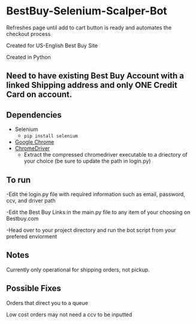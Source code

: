 # BestBuy-Selenium-Scalper-Bot

Refreshes page until add to cart button is ready and automates the checkout process

Created for US-English Best Buy Site

Created in Python

## Need to have existing Best Buy Account with a linked Shipping address and only ONE Credit Card on account.



## Dependencies
- Selenium
	- `pip install selenium`
- [Google Chrome](https://www.google.com/chrome/)
- [ChromeDriver](https://chromedriver.chromium.org/downloads)
	- Extract the compressed chromedriver executable to a driectory of your choice (be sure to update the path in login.py)

## To run
-Edit the login.py file with required information such as email, password, ccv, and driver path

-Edit the Best Buy Links in the main.py file to any item of your choosing on Bestbuy.com

-Head over to your project directory and run the bot script from your prefered enviorment





## Notes
Currently only operational for shipping orders, not pickup.

## Possible Fixes
Orders that direct you to a queue 


Low cost orders may not need a ccv to be inputted



